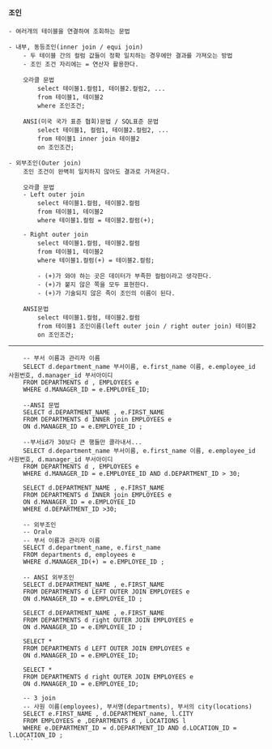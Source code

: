 #### 조인
    - 여러개의 테이블을 연결하여 조회하는 문법

    - 내부, 동등조인(inner join / equi join)
        - 두 테이블 간의 컬럼 값들이 정확 일치하는 경우에만 결과를 가져오는 방법
        - 조인 조건 자리에는 = 연산자 활용한다.

        오라클 문법
            select 테이블1.컬럼1, 테이블2.컬럼2, ...
            from 테이블1, 테이블2
            where 조인조건;

        ANSI(미국 국가 표준 협회)문법 / SQL표준 문법
            select 테이블1, 컬럼1, 테이블2.컬럼2, ...
            from 테이블1 inner join 테이블2
            on 조인조건;

    - 외부조인(Outer join)
        조인 조건이 완벽히 일치하지 않아도 결과로 가져온다.
        
        오라클 문법
        - Left outer join
            select 테이블1.컬럼, 테이블2.컬럼
            from 테이블1, 테이블2
            where 테이블1.컬럼 = 테이블2.컬럼(+);

        - Right outer join
            select 테이블1.컬럼, 테이블2.컬럼
            from 테이블1, 테이블2
            where 테이블1.컬럼(+) = 테이블2.컬럼;

            - (+)가 와야 하는 곳은 데이터가 부족한 컬럼이라고 생각한다.
            - (+)가 붙지 않은 쪽을 모두 표현한다.
            - (+)가 기술되지 않은 족이 조인의 이름이 된다.

        ANSI문법
            select 테이블1.컬럼, 테이블2.컬럼
            from 테이블1 조인이름(left outer join / right outer join) 테이블2
            on 조인조건;

------
```Orcal
    -- 부서 이름과 관리자 이름
    SELECT d.department_name 부서이름, e.first_name 이름, e.employee_id 사원번호, d.manager_id 부서아이디
    FROM DEPARTMENTS d , EMPLOYEES e 
    WHERE d.MANAGER_ID = e.EMPLOYEE_ID;

    --ANSI 문법
    SELECT d.DEPARTMENT_NAME , e.FIRST_NAME 
    FROM DEPARTMENTS d INNER join EMPLOYEES e
    ON d.MANAGER_ID = e.EMPLOYEE_ID ;

    --부서id가 30보다 큰 행들만 콜라내서...
    SELECT d.department_name 부서이름, e.first_name 이름, e.employee_id 사원번호, d.manager_id 부서아이디
    FROM DEPARTMENTS d , EMPLOYEES e 
    WHERE d.MANAGER_ID = e.EMPLOYEE_ID AND d.DEPARTMENT_ID > 30;

    SELECT d.DEPARTMENT_NAME , e.FIRST_NAME 
    FROM DEPARTMENTS d INNER join EMPLOYEES e
    ON d.MANAGER_ID = e.EMPLOYEE_ID 
    WHERE d.DEPARTMENT_ID >30;

    -- 외부조인
    -- Orale
    -- 부서 이름과 관리자 이름
    SELECT d.department_name, e.first_name
    FROM departments d, employees e
    WHERE d.MANAGER_ID(+) = e.EMPLOYEE_ID ;

    -- ANSI 외부조인
    SELECT d.DEPARTMENT_NAME , e.FIRST_NAME 
    FROM DEPARTMENTS d LEFT OUTER JOIN EMPLOYEES e 
    ON d.MANAGER_ID = e.EMPLOYEE_ID ;

    SELECT d.DEPARTMENT_NAME , e.FIRST_NAME 
    FROM DEPARTMENTS d right OUTER JOIN EMPLOYEES e 
    ON d.MANAGER_ID = e.EMPLOYEE_ID ;

    SELECT * 
    FROM DEPARTMENTS d LEFT OUTER JOIN EMPLOYEES e 
    ON d.MANAGER_ID = e.EMPLOYEE_ID;

    SELECT * 
    FROM DEPARTMENTS d right OUTER JOIN EMPLOYEES e 
    ON d.MANAGER_ID = e.EMPLOYEE_ID;

    -- 3 join
    -- 사원 이름(employees), 부서명(departments), 부서의 city(locations)
    SELECT e.FIRST_NAME , d.DEPARTMENT_name, l.CITY 
    FROM EMPLOYEES e ,DEPARTMENTS d , LOCATIONS l 
    WHERE e.DEPARTMENT_ID = d.DEPARTMENT_ID AND d.LOCATION_ID = l.LOCATION_ID ;
    ```